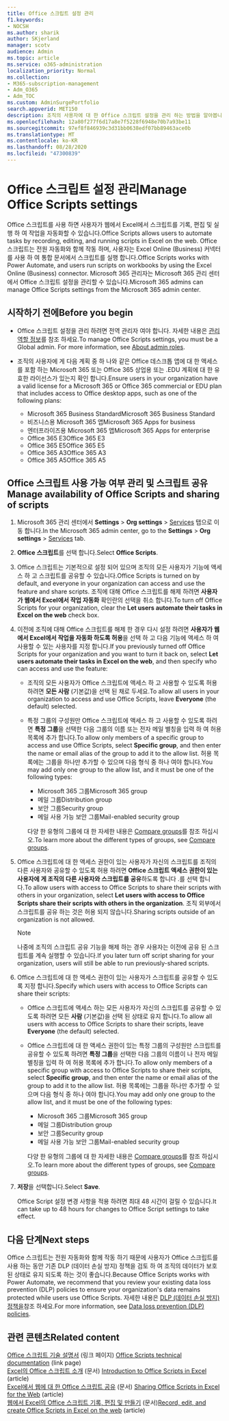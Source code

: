 ```yaml
---
title: Office 스크립트 설정 관리
f1.keywords:
- NOCSH
ms.author: sharik
author: SKjerland
manager: scotv
audience: Admin
ms.topic: article
ms.service: o365-administration
localization_priority: Normal
ms.collection:
- M365-subscription-management
- Adm_O365
- Adm_TOC
ms.custom: AdminSurgePortfolio
search.appverid: MET150
description: 조직의 사용자에 대 한 Office 스크립트 설정을 관리 하는 방법을 알아봅니다.
ms.openlocfilehash: 12a80f277f6d17a8e7f5228f6948e70b7a93be11
ms.sourcegitcommit: 97ef8f846939c3d31bb0638edf07bb89463ace0b
ms.translationtype: MT
ms.contentlocale: ko-KR
ms.lasthandoff: 08/28/2020
ms.locfileid: "47300839"
---
```

# <a name="manage-office-scripts-settings"></a><span data-ttu-id="8a082-103">Office 스크립트 설정 관리</span><span class="sxs-lookup"><span data-stu-id="8a082-103">Manage Office Scripts settings</span></span>

<span data-ttu-id="8a082-104">Office 스크립트를 사용 하면 사용자가 웹에서 Excel에서 스크립트를 기록, 편집 및 실행 하 여 작업을 자동화할 수 있습니다.</span><span class="sxs-lookup"><span data-stu-id="8a082-104">Office Scripts‎ allows users to automate tasks by recording, editing, and running scripts in ‎Excel‎ on the web.</span></span> <span data-ttu-id="8a082-105">Office 스크립트는 전원 자동화와 함께 작동 하며, 사용자는 Excel Online (Business) 커넥터를 사용 하 여 통합 문서에서 스크립트를 실행 합니다.</span><span class="sxs-lookup"><span data-stu-id="8a082-105">‎Office Scripts‎ works with Power Automate, and users run scripts on workbooks by using the ‎Excel‎ Online (Business) connector.</span></span> <span data-ttu-id="8a082-106">Microsoft 365 관리자는 Microsoft 365 관리 센터에서 Office 스크립트 설정을 관리할 수 있습니다.</span><span class="sxs-lookup"><span data-stu-id="8a082-106">Microsoft 365 admins can manage Office Scripts settings from the Microsoft 365 admin center.</span></span>

## <a name="before-you-begin"></a><span data-ttu-id="8a082-107">시작하기 전에</span><span class="sxs-lookup"><span data-stu-id="8a082-107">Before you begin</span></span>

- <span data-ttu-id="8a082-108">Office 스크립트 설정을 관리 하려면 전역 관리자 여야 합니다. 자세한 내용은 [관리 역할 정보](../add-users/about-admin-roles.md)를 참조 하세요.</span><span class="sxs-lookup"><span data-stu-id="8a082-108">To manage Office Scripts settings, you must be a Global admin. For more information, see [About admin roles](../add-users/about-admin-roles.md).</span></span>

- <span data-ttu-id="8a082-109">조직의 사용자에 게 다음 계획 중 하 나와 같은 Office 데스크톱 앱에 대 한 액세스를 포함 하는 Microsoft 365 또는 Office 365 상업용 또는 .EDU 계획에 대 한 유효한 라이선스가 있는지 확인 합니다.</span><span class="sxs-lookup"><span data-stu-id="8a082-109">Ensure users in your organization have a valid license for a Microsoft 365 or Office 365 commercial or EDU plan that includes access to Office desktop apps, such as one of the following plans:</span></span>

    - <span data-ttu-id="8a082-110">Microsoft 365 Business Standard</span><span class="sxs-lookup"><span data-stu-id="8a082-110">Microsoft 365 Business Standard</span></span>
    - <span data-ttu-id="8a082-111">비즈니스용 Microsoft 365 앱</span><span class="sxs-lookup"><span data-stu-id="8a082-111">Microsoft 365 Apps for business</span></span>
    - <span data-ttu-id="8a082-112">엔터프라이즈용 Microsoft 365 앱</span><span class="sxs-lookup"><span data-stu-id="8a082-112">Microsoft 365 Apps for enterprise</span></span>
    - <span data-ttu-id="8a082-113">Office 365 E3</span><span class="sxs-lookup"><span data-stu-id="8a082-113">Office 365 E3</span></span>
    - <span data-ttu-id="8a082-114">Office 365 E5</span><span class="sxs-lookup"><span data-stu-id="8a082-114">Office 365 E5</span></span>
    - <span data-ttu-id="8a082-115">Office 365 A3</span><span class="sxs-lookup"><span data-stu-id="8a082-115">Office 365 A3</span></span>
    - <span data-ttu-id="8a082-116">Office 365 A5</span><span class="sxs-lookup"><span data-stu-id="8a082-116">Office 365 A5</span></span>

## <a name="manage-availability-of-office-scripts-and-sharing-of-scripts"></a><span data-ttu-id="8a082-117">Office 스크립트 사용 가능 여부 관리 및 스크립트 공유</span><span class="sxs-lookup"><span data-stu-id="8a082-117">Manage availability of Office Scripts and sharing of scripts</span></span>

1. <span data-ttu-id="8a082-118">Microsoft 365 관리 센터에서 **Settings** \> **Org settings** \> <a href="https://go.microsoft.com/fwlink/p/?linkid=2053743" target="_blank">Services</a> 탭으로 이동 합니다.</span><span class="sxs-lookup"><span data-stu-id="8a082-118">In the Microsoft 365 admin center, go to the **Settings** \> **Org settings** \> <a href="https://go.microsoft.com/fwlink/p/?linkid=2053743" target="_blank">Services</a> tab.</span></span>

2. <span data-ttu-id="8a082-119">**Office 스크립트**를 선택 합니다.</span><span class="sxs-lookup"><span data-stu-id="8a082-119">Select **Office Scripts**.</span></span>

3. <span data-ttu-id="8a082-120">Office 스크립트는 기본적으로 설정 되어 있으며 조직의 모든 사용자가 기능에 액세스 하 고 스크립트를 공유할 수 있습니다.</span><span class="sxs-lookup"><span data-stu-id="8a082-120">Office Scripts is turned on by default, and everyone in your organization can access and use the feature and share scripts.</span></span> <span data-ttu-id="8a082-121">조직에 대해 Office 스크립트를 해제 하려면 **사용자가 웹에서 Excel에서 작업 자동화** 확인란의 선택을 취소 합니다.</span><span class="sxs-lookup"><span data-stu-id="8a082-121">To turn off Office Scripts for your organization, clear the **Let users automate their tasks in Excel on the web** check box.</span></span>

4. <span data-ttu-id="8a082-122">이전에 조직에 대해 Office 스크립트를 해제 한 경우 다시 설정 하려면 **사용자가 웹에서 Excel에서 작업을 자동화 하도록 허용**을 선택 하 고 다음 기능에 액세스 하 여 사용할 수 있는 사용자를 지정 합니다.</span><span class="sxs-lookup"><span data-stu-id="8a082-122">If you previously turned off Office Scripts for your organization and you want to turn it back on, select **Let users automate their tasks in Excel on the web**, and then specify who can access and use the feature:</span></span>

    - <span data-ttu-id="8a082-123">조직의 모든 사용자가 Office 스크립트에 액세스 하 고 사용할 수 있도록 허용 하려면 **모든 사람** (기본값)을 선택 된 채로 두세요.</span><span class="sxs-lookup"><span data-stu-id="8a082-123">To allow all users in your organization to access and use Office Scripts, leave **Everyone** (the default) selected.</span></span> 

    - <span data-ttu-id="8a082-124">특정 그룹의 구성원만 Office 스크립트에 액세스 하 고 사용할 수 있도록 하려면 **특정 그룹**을 선택한 다음 그룹의 이름 또는 전자 메일 별칭을 입력 하 여 허용 목록에 추가 합니다.</span><span class="sxs-lookup"><span data-stu-id="8a082-124">To allow only members of a specific group to access and use Office Scripts, select **Specific group**, and then enter the name or email alias of the group to add it to the allow list.</span></span> <span data-ttu-id="8a082-125">허용 목록에는 그룹을 하나만 추가할 수 있으며 다음 형식 중 하나 여야 합니다.</span><span class="sxs-lookup"><span data-stu-id="8a082-125">You may add only one group to the allow list, and it must be one of the following types:</span></span>
        - <span data-ttu-id="8a082-126">Microsoft 365 그룹</span><span class="sxs-lookup"><span data-stu-id="8a082-126">Microsoft 365 group</span></span>
        - <span data-ttu-id="8a082-127">메일 그룹</span><span class="sxs-lookup"><span data-stu-id="8a082-127">Distribution group</span></span>
        - <span data-ttu-id="8a082-128">보안 그룹</span><span class="sxs-lookup"><span data-stu-id="8a082-128">Security group</span></span>
        - <span data-ttu-id="8a082-129">메일 사용 가능 보안 그룹</span><span class="sxs-lookup"><span data-stu-id="8a082-129">Mail-enabled security group</span></span>
    
        <span data-ttu-id="8a082-130">다양 한 유형의 그룹에 대 한 자세한 내용은 [Compare groups](../create-groups/compare-groups.md)를 참조 하십시오.</span><span class="sxs-lookup"><span data-stu-id="8a082-130">To learn more about the different types of groups, see [Compare groups](../create-groups/compare-groups.md).</span></span>

5. <span data-ttu-id="8a082-131">Office 스크립트에 대 한 액세스 권한이 있는 사용자가 자신의 스크립트를 조직의 다른 사용자와 공유할 수 있도록 허용 하려면 **Office 스크립트 액세스 권한이 있는 사용자에 게 조직의 다른 사용자와 스크립트를 공유**하도록 합니다 .를 선택 합니다.</span><span class="sxs-lookup"><span data-stu-id="8a082-131">To allow users with access to Office Scripts to share their scripts with others in your organization, select **Let users with access to Office Scripts share their scripts with others in the organization**.</span></span> <span data-ttu-id="8a082-132">조직 외부에서 스크립트를 공유 하는 것은 허용 되지 않습니다.</span><span class="sxs-lookup"><span data-stu-id="8a082-132">Sharing scripts outside of an organization is not allowed.</span></span>
 
    > [!NOTE]
    > <span data-ttu-id="8a082-133">나중에 조직의 스크립트 공유 기능을 해제 하는 경우 사용자는 이전에 공유 된 스크립트를 계속 실행할 수 있습니다.</span><span class="sxs-lookup"><span data-stu-id="8a082-133">If you later turn off script sharing for your organization, users will still be able to run previously-shared scripts.</span></span>
 
6. <span data-ttu-id="8a082-134">Office 스크립트에 대 한 액세스 권한이 있는 사용자가 스크립트를 공유할 수 있도록 지정 합니다.</span><span class="sxs-lookup"><span data-stu-id="8a082-134">Specify which users with access to Office Scripts can share their scripts:</span></span>
    
    - <span data-ttu-id="8a082-135">Office 스크립트에 액세스 하는 모든 사용자가 자신의 스크립트를 공유할 수 있도록 하려면 모든 **사람** (기본값)을 선택 된 상태로 유지 합니다.</span><span class="sxs-lookup"><span data-stu-id="8a082-135">To allow all users with access to Office Scripts to share their scripts, leave **Everyone** (the default) selected.</span></span>

    - <span data-ttu-id="8a082-136">Office 스크립트에 대 한 액세스 권한이 있는 특정 그룹의 구성원만 스크립트를 공유할 수 있도록 하려면 **특정 그룹**을 선택한 다음 그룹의 이름이 나 전자 메일 별칭을 입력 하 여 허용 목록에 추가 합니다.</span><span class="sxs-lookup"><span data-stu-id="8a082-136">To allow only members of a specific group with access to Office Scripts to share their scripts, select **Specific group**, and then enter the name or email alias of the group to add it to the allow list.</span></span> <span data-ttu-id="8a082-137">허용 목록에는 그룹을 하나만 추가할 수 있으며 다음 형식 중 하나 여야 합니다.</span><span class="sxs-lookup"><span data-stu-id="8a082-137">You may add only one group to the allow list, and it must be one of the following types:</span></span>
        - <span data-ttu-id="8a082-138">Microsoft 365 그룹</span><span class="sxs-lookup"><span data-stu-id="8a082-138">Microsoft 365 group</span></span>
        - <span data-ttu-id="8a082-139">메일 그룹</span><span class="sxs-lookup"><span data-stu-id="8a082-139">Distribution group</span></span>
        - <span data-ttu-id="8a082-140">보안 그룹</span><span class="sxs-lookup"><span data-stu-id="8a082-140">Security group</span></span>
        - <span data-ttu-id="8a082-141">메일 사용 가능 보안 그룹</span><span class="sxs-lookup"><span data-stu-id="8a082-141">Mail-enabled security group</span></span>
    
        <span data-ttu-id="8a082-142">다양 한 유형의 그룹에 대 한 자세한 내용은 [Compare groups](../create-groups/compare-groups.md)를 참조 하십시오.</span><span class="sxs-lookup"><span data-stu-id="8a082-142">To learn more about the different types of groups, see [Compare groups](../create-groups/compare-groups.md).</span></span>

7. <span data-ttu-id="8a082-143">**저장**을 선택합니다.</span><span class="sxs-lookup"><span data-stu-id="8a082-143">Select **Save**.</span></span>

    <span data-ttu-id="8a082-144">Office Script 설정 변경 사항을 적용 하려면 최대 48 시간이 걸릴 수 있습니다.</span><span class="sxs-lookup"><span data-stu-id="8a082-144">It can take up to 48 hours for changes to Office Script settings to take effect.</span></span>

## <a name="next-steps"></a><span data-ttu-id="8a082-145">다음 단계</span><span class="sxs-lookup"><span data-stu-id="8a082-145">Next steps</span></span>

<span data-ttu-id="8a082-146">Office 스크립트는 전원 자동화와 함께 작동 하기 때문에 사용자가 Office 스크립트를 사용 하는 동안 기존 DLP (데이터 손실 방지) 정책을 검토 하 여 조직의 데이터가 보호 된 상태로 유지 되도록 하는 것이 좋습니다.</span><span class="sxs-lookup"><span data-stu-id="8a082-146">Because Office Scripts works with Power Automate, we recommend that you review your existing data loss prevention (DLP) policies to ensure your organization's data remains protected while users use ‎Office Scripts‎.</span></span> <span data-ttu-id="8a082-147">자세한 내용은 [DLP (데이터 손실 방지) 정책을](/power-automate/prevent-data-loss)참조 하세요.</span><span class="sxs-lookup"><span data-stu-id="8a082-147">For more information, see [Data loss prevention (DLP) policies](/power-automate/prevent-data-loss).</span></span>

## <a name="related-content"></a><span data-ttu-id="8a082-148">관련 콘텐츠</span><span class="sxs-lookup"><span data-stu-id="8a082-148">Related content</span></span>

<span data-ttu-id="8a082-149">[Office 스크립트 기술 설명서](/office/dev/scripts/) (링크 페이지) </span><span class="sxs-lookup"><span data-stu-id="8a082-149">[Office Scripts technical documentation](/office/dev/scripts/) (link page)</span></span>\
<span data-ttu-id="8a082-150">[Excel의 Office 스크립트 소개](https://support.microsoft.com/office/9fbe283d-adb8-4f13-a75b-a81c6baf163a) (문서) </span><span class="sxs-lookup"><span data-stu-id="8a082-150">[Introduction to Office Scripts in Excel](https://support.microsoft.com/office/9fbe283d-adb8-4f13-a75b-a81c6baf163a) (article)</span></span>\
<span data-ttu-id="8a082-151">[Excel에서 웹에 대 한 Office 스크립트 공유](https://support.microsoft.com/office/226eddbc-3a44-4540-acfe-fccda3d1122b) (문서) </span><span class="sxs-lookup"><span data-stu-id="8a082-151">[Sharing Office Scripts in Excel for the Web](https://support.microsoft.com/office/226eddbc-3a44-4540-acfe-fccda3d1122b) (article)</span></span>\
<span data-ttu-id="8a082-152">[웹에서 Excel의 Office 스크립트 기록, 편집 및 만들기](/office/dev/scripts/tutorials/excel-tutorial) (문서)</span><span class="sxs-lookup"><span data-stu-id="8a082-152">[Record, edit, and create Office Scripts in Excel on the web](/office/dev/scripts/tutorials/excel-tutorial) (article)</span></span>